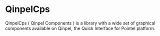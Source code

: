# QinpelCps

QinpelCps ( Qinpel Components ) is a library with a wide set of graphical components available on Qinpel, the Quick Interface for Pointel platform.
